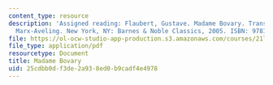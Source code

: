 ```yaml
---
content_type: resource
description: 'Assigned reading: Flaubert, Gustave. Madame Bovary. Translated by Eleanor
  Marx-Aveling. New York, NY: Barnes & Noble Classics, 2005. ISBN: 9781593080525.'
file: https://ol-ocw-studio-app-production.s3.amazonaws.com/courses/21l-472-major-european-novels-fall-2008/25cdbb0df3de2a938ed0b9cadf4e4978_madame_bovary.pdf
file_type: application/pdf
resourcetype: Document
title: Madame Bovary
uid: 25cdbb0d-f3de-2a93-8ed0-b9cadf4e4978
---
```

